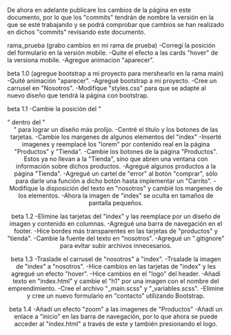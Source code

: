 De ahora en adelante publicare los cambios de la página en este documento, por lo que los "commits" tendrán de nombre la versión en la que se esté trabajando y se podrá comprobar que cambios se han realizado en dichos "commits" revisando este documento. 

rama_prueba (grabo cambios en mi rama de prueba)
-Corregí la posición del formulario en la versión mobile.
-Quite el efecto a las cards "hover" de la versiona mobile. 
-Agregue animacion "aparecer".

beta 1.0 (agregue bootstrap a mi proyecto para mershearlo en la rama main)
-Quité animación "aparecer".
-Agregué bootstrap a mi proyecto. 
-Cree un carrusel en "Nosotros". 
-Modifique "styles.css" para que se adapte al nuevo diseño que tendrá la página con bootstrap. 

beta 1.1 
-Cambie la posición del "<nav>" dentro del "<header>" para lograr un diseño más prolijo. 
-Centré el título y los botones de las tarjetas.
-Cambie los margenes de algunos elementos del "index" 
-Inserté imagenes y reemplacé los "lorem" por contenido real en la página "Productos" y "Tienda".
-Cambie los botones de la página "Productos". Estos ya no llevan a la "Tienda", sino que abren una ventana con información sobre dichos productos.
-Agregué algunos productos a la página "Tienda". 
-Agregué un cartel de "error" al botón "comprar", sólo para darle una función a dicho botón hasta implementar un "Carrito". 
-Modifique la disposición del texto en "nosotros" y cambié los margenes de los elementos. 
-Ahora la imagen de "index" se oculta en tamaños de pantalla pequeños.  

beta 1.2
-Elimine las tarjetas del "index" y las reemplace por un diseño de imagen y contenido en columnas.
-Agregué una barra de navegación en el footer.
-Hice bordes más transparentes en las tarjetas de "productos" y "tienda".
-Cambie la fuente del texto en "nosotros". 
-Agregué un ".gitignore" para evitar subir archivos innecesarios. 


beta 1.3
-Traslade el carrusel de "nosotros" a "index".
-Trsalade la imagen de "index" a "nosotros".
-Hice cambios en las tarjetas de "index" y les agregué un efecto "hover".
-Hice cambios en el "logo" del header.
-Añadí texto en "index.html" y cambie el "h1" por una imagen con el nombre del emprendimiento.
-Cree el archivo "_main.scss" y "_variables.scss".
-Elimine y cree un nuevo formulario en "contacto" utilizando Bootstrap.

beta 1.4
-Añadí un efecto "zoom" a las imagenes de "Productos"
-Añadí un enlace a "inicio" en las barra de navegación, por lo que ahora se puede acceder al "index.html" a través de este y también presionando el logo. 